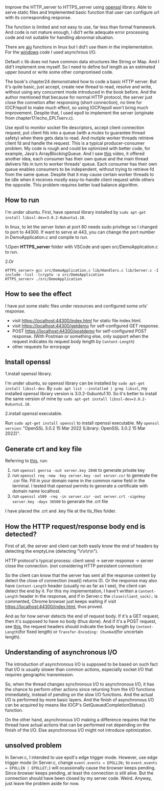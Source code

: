 Improve the HTTP_server to HTTPS_server using [openssl](https://www.openssl.org/) library. Able to serve static files and Implemented basic function that user can configure url with its corresponding response.

The function is limited and not easy to use, far less than formal framework. And code is not mature enough, I did't write adequate error processing code and not suitable for handling abnormal situation.

There are [aio](https://man7.org/linux/man-pages/man7/aio.7.html) functions in linux but I did't use them in the implementation. For the [windows](https://github.com/plerks/socket-programing-windows) code I used asynchrous I/O.

Default c lib does not have common data structures like String or Map. And I did't implement one myself. So I need to define buf length as an estimated upper bound or write some other compromised code.

The book's chapter24 demonstrated how to code a basic HTTP server. But it's quite basic, just accept, create new thread to read, resolve and write, without using any concurrent mode introduced in the book before. And the author mentioned that because for normal HTTP protocol, the server just close the connetion after responsing (short connection), no time for IOCP/epoll to make much effect, so using IOCP/epoll won't bring much improvement. Despite that, I used epoll to implement the server (originate from chapter17/echo_EPLTserv.c).

Use epoll to monitor socket file descriptors, accept client connection request, put client fds into a queue (with a mutex to guarantee thread safety) when there gets data to read. And mutiple worker threads retrieve client fd and handle the request. This is a typical producer-consumer problem. My code is rough and could be optimized with better code, for example, Java's ArrayBlockingQueue. And I saw [this](https://www.bilibili.com/video/BV1o84y1D7RV/) video, it offered another idea, each consumer has their own queue and the main thread delivers fds in turn to worker threads' queue. Each consumer has their own queue enables consumers to be independent, without trying to retrieve fd from the same queue. Despite that it may cause certain worker threads to be idle when it receives mostly easy-to-handle client request while others the opposite. This problem requires better load balance algorithm.

## How to run
I'm under ubuntu. First, have openssl library installed by `sudo apt-get install libssl-dev=3.0.2-0ubuntu1.10`.

In linux, to let the server listen at port 80 needs sudo privilege so I changed to port to 44300. If want to serve at 443, you can change the port number in DemoApplication.c and compile to run.

1.Open **HTTPS_server** folder with VSCode and open src/DemoApplication.c to run.

2.Or
```
HTTPS_server> gcc src/DemoApplication.c lib/Handlers.c lib/Server.c -I include -lssl -lcrypto -o src/DemoApplication
HTTPS_server> ./src/DemoApplication
```

## How to see the effect
I have put some static files under resources and configured some urls' response.

* visit <https://localhost:44300/index.html> for static file index.html.
* visit <https://localhost:44300/getdemo> for self-configured GET response.
* POST <https://localhost:44300/postdemo> for self-configured POST response. (With Postman or something else, only support when the request indicates its request body length by `Content-Length`)
* other requests for errorpage

## Install openssl
1.install openssl library.

I'm under ubuntu, so openssl library can be installed by `sudo apt-get install libssl-dev`. By `sudo apt list --installed | grep libssl`, my installed openssl library version is 3.0.2-0ubuntu1.10. So it's better to install the same version of mine by `sudo apt-get install libssl-dev=3.0.2-0ubuntu1.10`.

2.install openssl executable.

Run `sudo apt-get install openssl` to install openssl executable. My `openssl version`: "OpenSSL 3.0.2 15 Mar 2022 (Library: OpenSSL 3.0.2 15 Mar 2022)".

## Generate crt and key file
Referring to [this](https://ningyu1.github.io/site/post/51-ssl-cert/), run:

1. run `openssl genrsa -out server.key 2048` to generate private key
2. run `openssl req -new -key server.key -out server.csr` to generate the .csr file. Fill in your domain name in the common name field in the terminal. I tested that openssl permits to generate a certificate with domain name localhost.
3. run `openssl x509 -req -in server.csr -out server.crt -signkey server.key -days 36500` to generate the .crt file

I have placed the .crt and .key file at the tls_files folder.

## How the HTTP request/response body end is detected?

First of all, the server and client can both easily know the end of headers by detecting the emptyLine (detecting "\r\n\r\n").

HTTP protocol's typical process: client send -> server response -> server close the connection. (not considering HTTP persistent connection)

So the client can know that the server has sent all the response content by detect the close of connection (read() returns 0). Or the response may also have `Content-Length` header (usually no as far as I see), the client can detect the end by it. For this my implementation, I have't written a `Content-Length` header in the response, and if in Server.c the `close(client_sock);` is commented, Chrome browser just keeps waiting if visit <https://localhost:44300/index.html>, thus proved.

And as for how server detects the end of request body. If it's a GET request, then it's supposed to have no body (thus done). And if it's a POST request, see [this](https://stackoverflow.com/questions/4824451/detect-end-of-http-request-body), the request headers should indicate the body length by `Content-Length`(for fixed length) or `Transfer-Encoding: Chunked`(for uncertain length).

## Understanding of asynchronous I/O
The introduction of asynchronous I/O is supposed to be based on such fact that I/O is usually slower than common actions, especially socket I/O that requires geographic transmission.

So, when the thread changes synchronous I/O to asynchronous I/O, it has the chance to perform other actions since returning from the I/O functions immediately, instead of pending on the slow I/O functions. And the actual I/O is performed by more basic layers. And the finish of asynchronous I/O can be acquired by means like IOCP's GetQueuedCompletionStatus() function.

On the other hand, asynchronous I/O making a difference requires that the thread have actual actions that can be performed not depending on the finish of the I/O. Else asynchronous I/O might not introduce optimization.

## unsolved problem
In Server.c, I intended to use epoll's edge trigger mode. However, use edge trigger mode (in Server.c, change `event.events = EPOLLIN;` to `event.events = EPOLLIN | EPOLLET;`) will ocassionally cause the browser keeps pending. Since browser keeps pending, at least the connection is still alive. But the connection should have been closed by my server code. Weird. Anyway, just leave the problem aside for now.